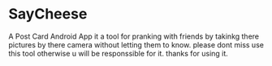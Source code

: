 # SayCheese
A Post Card Android App
it a tool for pranking with friends by takinkg there pictures by there camera without letting them to know.
please dont miss use this tool otherwise u will be responssible for it.
thanks for using it.
